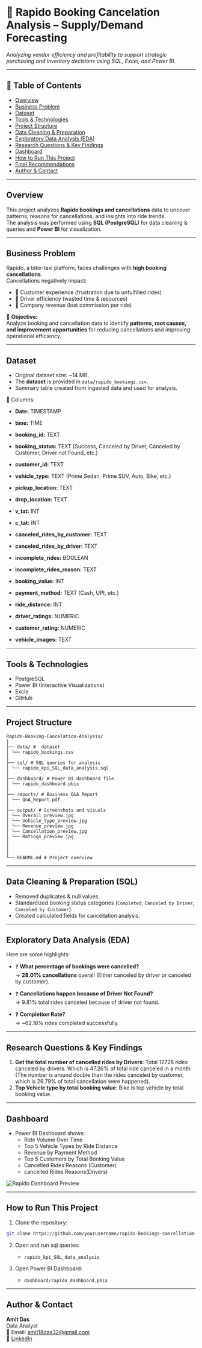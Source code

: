# 🧾 Rapido Booking Cancelation Analysis – Supply/Demand Forecasting

_Analyzing vendor efficiency and profitability to support strategic purchasing and inventory decisions using SQL, Excel, and Power BI._

---

## 📌 Table of Contents
- <a href="#overview">Overview</a>
- <a href="#business-problem">Business Problem</a>
- <a href="#dataset">Dataset</a>
- <a href="#tools--technologies">Tools & Technologies</a>
- <a href="#project-structure">Project Structure</a>
- <a href="#data-cleaning--preparation">Data Cleaning & Preparation</a>
- <a href="#exploratory-data-analysis-eda">Exploratory Data Analysis (EDA)</a>
- <a href="#research-questions--key-findings">Research Questions & Key Findings</a>
- <a href="#dashboard">Dashboard</a>
- <a href="#how-to-run-this-project">How to Run This Project</a>
- <a href="#final-recommendations">Final Recommendations</a>
- <a href="#author--contact">Author & Contact</a>

---
<h2><a class="anchor" id="overview"></a>Overview</h2>

This project analyzes **Rapido bookings and cancellations** data to uncover patterns, reasons for cancellations, and insights into ride trends.  
The analysis was performed using **SQL (PostgreSQL)** for data cleaning & queries and **Power BI** for visualization.

---
<h2><a class="anchor" id="business-problem"></a>Business Problem</h2>

Rapido, a bike-taxi platform, faces challenges with **high booking cancellations**.  
Cancellations negatively impact:
- 🚨 Customer experience (frustration due to unfulfilled rides)  
- 🚨 Driver efficiency (wasted time & resources)  
- 🚨 Company revenue (lost commission per ride)  

📌 **Objective:**  
Analyze booking and cancellation data to identify **patterns, root causes, and improvement opportunities** for reducing cancellations and improving operational efficiency.

---
<h2><a class="anchor" id="dataset"></a>Dataset</h2>

- Original dataset size: ~14 MB.
- The **dataset** is provided in `data/rapido_bookings.csv`.  
- Summary table created from ingested data and used for analysis.


🧾 Columns:
- **Date:** TIMESTAMP 

- **time:** TIME

- **booking_id:** TEXT

- **booking_status:** TEXT (Success, Canceled by Driver, Canceled by Customer, Driver not Found, etc.)

- **customer_id:** TEXT

- **vehicle_type:** TEXT (Prime Sedan, Prime SUV, Auto, Bike, etc.)

- **pickup_location:** TEXT

- **drop_location:** TEXT

- **v_tat:** INT

- **c_tat:** INT

- **canceled_rides_by_customer:** TEXT

- **canceled_rides_by_driver:** TEXT 

- **incomplete_rides:** BOOLEAN

- **incomplete_rides_reason:** TEXT

- **booking_value:** INT

- **payment_method:** TEXT (Cash, UPI, etc.)

- **ride_distance:** INT 

- **driver_ratings:** NUMERIC

- **customer_rating:** NUMERIC

- **vehicle_images:** TEXT


---

<h2><a class="anchor" id="tools--technologies"></a>Tools & Technologies</h2>

- PostgreSQL 
- Power BI (Interactive Visualizations)
- Excle
- GitHub

---
<h2><a class="anchor" id="project-structure"></a>Project Structure</h2>

```
Rapido-Booking-Cancelation-Analysis/
│
├── data/ #  dataset
│ └── rapido_bookings.csv
│
├── sql/ # SQL queries for analysis
│ └── rapido_kpi_SQL_data_analysis.sql
│
├── dashboard/ # Power BI dashboard file
│ └── rapido_dashboard.pbix
│
├── reports/ # Business Q&A Report
│ └── QnA_Report.pdf
│
├── output/ # Screenshots and visuals
│ └── Overall_preview.jpg
│ └── Vehicle_type_preview.jpg
│ └── Revenue_preview.jpg
│ └── Cancellation_preview.jpg
│ └── Ratings_preview.jpg
│
│
│
└── README.md # Project overview
```

---
<h2><a class="anchor" id="data-cleaning--preparation"></a>Data Cleaning & Preparation (SQL)</h2>

- Removed duplicates & null values.  
- Standardized booking status categories (`Completed`, `Canceled by Driver`, `Canceled by Customer`).  
- Created calculated fields for cancellation analysis.  

---
<h2><a class="anchor" id="exploratory-data-analysis-eda"></a>Exploratory Data Analysis (EDA)</h2>

Here are some highlights:

- ❓ **What percentage of bookings were cancelled?**  
  → **28.01% cancellations** overall (Either canceled by driver or canceled by customer).  

- ❓ **Cancellations happen because of Driver Not Found?**  
  → 9.81% total rides canceled because of driver not found.   

- ❓ **Completion Rate?**  
  → ~62.18% rides completed successfully.  



---
<h2><a class="anchor" id="research-questions--key-findings"></a>Research Questions & Key Findings</h2>

1. **Get the total number of cancelled rides by Drivers**: Total 12728 rides canceled by drivers. Which is 47.26% of total ride canceled in a month (The number is around double than the rides canceled by customer, which is 26.79% of total cancellation were happened).
2. **Top Vehicle type by total booking value**: Bike is top vehicle by total booking value.

---

<h2><a class="anchor" id="dashboard"></a>Dashboard</h2>

- Power BI Dashboard shows:
  - Ride Volume Over Time
  - Top 5 Vehicle Types by Ride Distance
  - Revenue by Payment Method
  - Top 5 Customers by Total Booking Value
  - Cancelled Rides Reasons (Customer)
  - cancelled Rides Reasons(Drivers)

![Rapido Dashboard Preview](output/Overall_preview.jpg)

---
<h2><a class="anchor" id="how-to-run-this-project"></a>How to Run This Project</h2>

1. Clone the repository:
```bash
git clone https://github.com/yourusername/rapido-bookings-cancellation-analysis-sql-powerbi.git
```
2. Open and run sql queries:
   - `rapido_kpi_SQL_data_analysis`
   
3. Open Power BI Dashboard:
   - `dashboard/rapido_dashboard.pbix`


---
<h2><a class="anchor" id="author--contact"></a>Author & Contact</h2>

**Amit Das**  
Data Analyst  
📧 Email: amit18das32@gmail.com  
🔗 [LinkedIn](https://www.linkedin.com/in/amit-das-0bb800158)  
